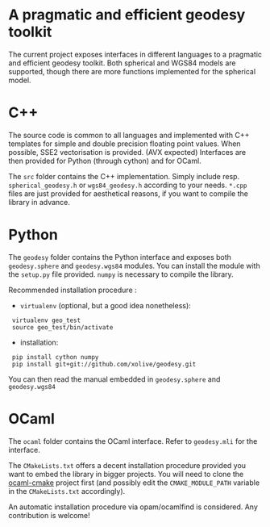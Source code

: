 A pragmatic and efficient geodesy toolkit
=========================================

The current project exposes interfaces in different languages to a pragmatic and efficient geodesy toolkit. Both spherical and WGS84 models are supported, though there are more functions implemented for the spherical model.

# C++

The source code is common to all languages and implemented with C++ templates for simple and double precision floating point values. When possible, SSE2 vectorisation is provided. (AVX expected) Interfaces are then provided for Python (through cython) and for OCaml.

The `src` folder contains the C++ implementation. Simply include resp. `spherical_geodesy.h` or `wgs84_geodesy.h` according to your needs. `*.cpp` files are just provided for aesthetical reasons, if you want to compile the library in advance.

# Python

The `geodesy` folder contains the Python interface and exposes both `geodesy.sphere` and `geodesy.wgs84` modules. You can install the module with the `setup.py` file provided. `numpy` is necessary to compile the library.

Recommended installation procedure :
- `virtualenv` (optional, but a good idea nonetheless):
```
 virtualenv geo_test
 source geo_test/bin/activate
```
- installation:
```
 pip install cython numpy
 pip install git+git://github.com/xolive/geodesy.git
```
You can then read the manual embedded in `geodesy.sphere` and `geodesy.wgs84`

# OCaml

The `ocaml` folder contains the OCaml interface. Refer to `geodesy.mli` for the interface.

The `CMakeLists.txt` offers a decent installation procedure provided you want to embed the library in bigger projects. You will need to clone the [ocaml-cmake](https://github.com/ocaml-cmake/ocaml-cmake) project first (and possibly edit the `CMAKE_MODULE_PATH` variable in the `CMakeLists.txt` accordingly).

An automatic installation procedure via opam/ocamlfind is considered. Any contribution is welcome!


